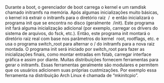 Durante a boot, o gerenciador de boot carrega o kernel e um ramdisk chamado initramfs na memória. Após algumas inicializações muito básicas, o kernel irá extrair o initramfs para o diretório raiz  /   e então inicializará o programa init que se encontra no disco (geralmente  /init). Este programa init fará alguma inicialização adicional (por exemplo, carregar os drivers do sistema de arquivos, do fsck, etc.). Então, este programa init montará o diretório raiz real com base nos parâmetros do kernel  root, rootflags, etc. e usa o programa switch_root para alternar o / do initramfs para a nova raiz montada. O programa init será iniciado por switch_root para fazer as inicializações finais, como montar entradas em fstab, carregar interface gráfica e assim por diante. Muitas distribuições fornecem ferramentas para gerar o initramfs. Essas ferramentas geralmente são modulares e permitem que os usuários adicionem suas próprias custmizações. Por exemplo essa ferramenta na distribuição Arch Linux é chamada de “mkinitcpio”. 
